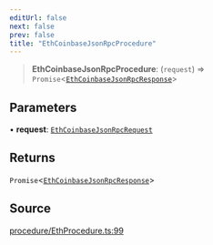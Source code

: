```yaml
---
editUrl: false
next: false
prev: false
title: "EthCoinbaseJsonRpcProcedure"
---
```


> **EthCoinbaseJsonRpcProcedure**: (`request`) => `Promise`\<[`EthCoinbaseJsonRpcResponse`](/reference/tevm/procedures-types/type-aliases/ethcoinbasejsonrpcresponse/)\>

## Parameters

• **request**: [`EthCoinbaseJsonRpcRequest`](/reference/tevm/procedures-types/type-aliases/ethcoinbasejsonrpcrequest/)

## Returns

`Promise`\<[`EthCoinbaseJsonRpcResponse`](/reference/tevm/procedures-types/type-aliases/ethcoinbasejsonrpcresponse/)\>

## Source

[procedure/EthProcedure.ts:99](https://github.com/evmts/tevm-monorepo/blob/main/packages/procedures-types/src/procedure/EthProcedure.ts#L99)
